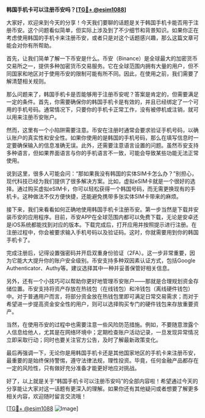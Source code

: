 **韩国手机卡可以注册币安吗？[[TG💪+ @esim1088](https://t.me/s/esim1088)]**

大家好，欢迎来到今天的分享！今天我们要聊的话题是关于韩国手机卡能否用于注册币安。这个问题看似简单，但实际上涉及到了不少细节和背景知识。如果你正在考虑使用韩国的手机卡来注册币安，或者只是对这个话题感兴趣，那么这篇文章可能会对你有所帮助。

首先，让我们简单了解一下币安是什么。币安（Binance）是全球最大的加密货币交易所之一，提供多种加密货币交易服务。它在全球范围内拥有大量的用户，但不同国家和地区对于使用币安的限制可能有所不同。因此，在使用之前，我们需要了解清楚相关规则。

那么问题来了，韩国手机卡是否能够用于注册币安呢？答案是肯定的，但需要满足一定的条件。首先，你需要确保你的韩国手机卡是有效的，并且已经绑定了一个可用的手机号码。通常情况下，只要你的手机卡正常工作，没有被停机或注销，就可以用来注册币安账户。

然而，这里有一个小陷阱需要注意。币安在注册时通常会要求验证手机号码，以确认账户的真实性和安全性。如果你使用的是韩国的手机号码，那么在填写信息时一定要确保输入的信息准确无误。此外，还需要注意语言设置的问题。虽然币安支持多种语言，但如果界面语言与你的手机语言不一致，可能会导致某些功能无法正常使用。

说到这里，很多人可能会问：“那如果我没有韩国的实体SIM卡怎么办？”别担心，现代科技已经为我们提供了很多解决方案。比如，虚拟eSIM卡就是一个很好的选择。通过购买虚拟eSIM卡，你可以轻松获得一个韩国号码，而无需更换现有的手机卡。这种做法不仅方便快捷，还能避免携带多张实体SIM卡带来的麻烦。

接下来，我们来看看如何正确地使用韩国手机卡注册币安。第一步当然是下载并安装币安的应用程序。目前，币安APP在全球范围内都可以免费下载，无论是安卓还是iOS系统都能找到对应的版本。下载完成后，打开应用并按照提示进行注册。在注册过程中，你会被要求输入手机号码以及验证码。这时，你就需要用到你的韩国手机卡了。

完成注册后，记得设置强密码并开启双重身份验证（2FA）。这一步非常重要，因为它能大大提升你的账户安全级别。币安支持多种双因素认证方式，包括Google Authenticator、Authy等。建议选择其中一种并妥善保管好相关信息。

另外，还有一个小技巧可以帮助你更好地管理币安账户——那就是合理规划资金存储位置。币安支持将资产存放在热钱包（在线钱包）和冷钱包（离线硬件钱包）中。对于普通用户而言，将部分资金放在热钱包里即可满足日常交易需求；而对于希望进一步提高资金安全性的用户，则可以选择购买专门的硬件钱包来存放重要资产。

当然，在使用币安的过程中也需要注意一些风险防范措施。例如，不要随意泄露个人信息给他人，尤其是在网络环境中；定期检查账户活动记录，一旦发现异常情况立即采取行动；同时也要关注官方公告，及时了解最新政策变化。

最后再强调一下，无论你是用韩国手机卡还是其他国家地区的手机卡来注册币安，最重要的是始终保持警惕，遵守法律法规，理性投资。毕竟，任何金融产品都存在一定的风险性，只有做好充分准备才能更好地应对挑战。

好了，以上就是关于“韩国手机卡可以注册币安吗”的全部内容啦！希望通过今天的分享能让大家对这一话题有更深入的理解。如果你还有其他疑问或者想要了解更多相关内容，欢迎随时留言交流哦！

[[TG💪+ @esim1088](https://t.me/s/esim1088) ![Image](https://i.postimg.cc/4NQfJmqS/Snipaste-2025-05-13-00-14-12.png)]